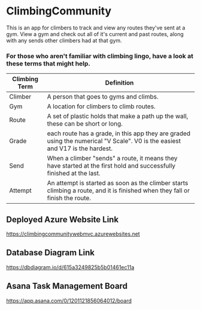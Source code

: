 # ClimbingCommunity

This is an app for climbers to track and view any routes they've sent at a gym. View a gym and check out all of it's current and past routes, along with any sends other climbers had at that gym.


### For those who aren't familiar with climbing lingo, have a look at these terms that might help.
Climbing Term | Definition
--------------|--------------
Climber | A person that goes to gyms and climbs.
Gym | A location for climbers to climb routes.
Route | A set of plastic holds that make a path up the wall, these can be short or long.
Grade | each route has a grade, in this app they are graded using the numerical "V Scale". V0 is the easiest and V17 is the hardest.
Send | When a climber "sends" a route, it means they have started at the first hold and successfully finished at the last.
Attempt | An attempt is started as soon as the climber starts climbing a route, and it is finished when they fall or finish the route.

## Deployed Azure Website Link
https://climbingcommunitywebmvc.azurewebsites.net

## Database Diagram Link
https://dbdiagram.io/d/615a3249825b5b01461ec11a

## Asana Task Management Board
https://app.asana.com/0/1201121856064012/board
